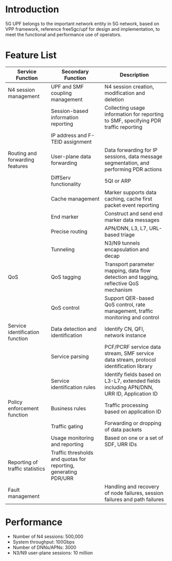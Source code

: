 # Introduction
5G UPF belongs to the important network entity in 5G network, based on VPP framework, reference free5gc/upf for design and implementation, to meet the functional and performance use of operators.

# Feature List

| Service Function | Secondary Function | Description |
| --- | --- | --- |
| N4 session management | UPF and SMF coupling management | N4 session creation, modification and deletion |
| | Session-based information reporting | Collecting usage information for reporting to SMF, specifying PDR traffic reporting |
| | IP address and F-TEID assignment |
| Routing and forwarding features | User-plane data forwarding | Data forwarding for IP sessions, data message segmentation, and performing PDR actions |
| | DiffServ functionality | 5QI or ARP | 
| | Cache management | Marker supports data caching, cache first packet event reporting | 
| | End marker | Construct and send end marker data messages |
| | Precise routing | APN/DNN, L3, L7, URL-based triage | 
| | Tunneling | N3/N9 tunnels encapsulation and decap |
| QoS | QoS tagging | Transport parameter mapping, data flow detection and tagging, reflective QoS mechanism |
| | QoS control | Support QER-based QoS control, rate management, traffic monitoring and control | 
| Service identification function | Data detection and identification | Identify CN, QFI, network instance |
| | Service parsing | PCF/PCRF service data stream, SMF service data stream, protocol identification library |
| | Service identification rules | Identify fields based on L3-L7, extended fields including APN/DNN, URR ID, Application ID |
| Policy enforcement function | Business rules | Traffic processing based on application ID |
| | Traffic gating | Forwarding or dropping of data packets |
| | Usage monitoring and reporting | Based on one or a set of SDF, URR IDs | 
| Reporting of traffic statistics | Traffic thresholds and quotas for reporting, generating PDR/URR |
| Fault management | | Handling and recovery of node failures, session failures and path failures |

# Performance 
- Number of N4 sessions: 500,000
- System throughput: 100Gbps
- Number of DNNs/APNs: 3000
- N3/N9 user-plane sessions: 10 million
